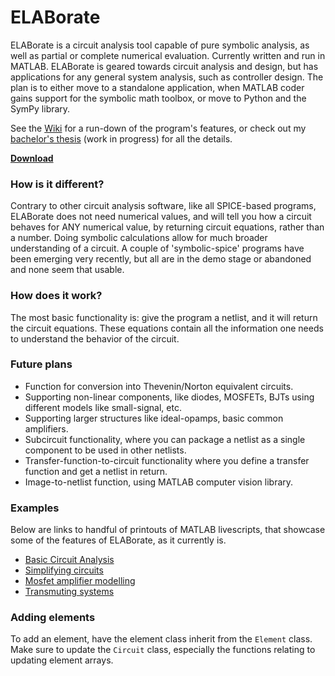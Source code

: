 # **ELABorate**
ELABorate is a circuit analysis tool capable of pure symbolic analysis, as well as partial or complete numerical evaluation. Currently written and run in MATLAB. ELABorate is geared towards circuit analysis and design, but has applications for any general system analysis, such as controller design. The plan is to either move to a standalone application, when MATLAB coder gains support for the symbolic math toolbox, or move to Python and the SymPy library.

See the [Wiki](https://github.com/NicklasVraa/ELABorate/wiki/) for a run-down of the program's features, or check out my [bachelor's thesis](https://github.com/NicklasVraa/ELABorate/blob/master/ELABorate.pdf) (work in progress) for all the details.

[**Download**](https://github.com/NicklasVraa/ELABorate/raw/master/builds/ELABorate.mltbx)

### **How is it different?**
Contrary to other circuit analysis software, like all SPICE-based programs, ELABorate does not need numerical values, and will tell you how a circuit behaves for ANY numerical value, by returning circuit equations, rather than a number. Doing symbolic calculations allow for much broader understanding of a circuit. A couple of 'symbolic-spice' programs have been emerging very recently, but all are in the demo stage or abandoned and none seem that usable.

### **How does it work?**
The most basic functionality is: give the program a netlist, and it will return the circuit equations. These equations contain all the information one needs to understand the behavior of the circuit.

### **Future plans**
- Function for conversion into Thevenin/Norton equivalent circuits.
- Supporting non-linear components, like diodes, MOSFETs, BJTs using different models like small-signal, etc.
- Supporting larger structures like ideal-opamps, basic common amplifiers.
- Subcircuit functionality, where you can package a netlist as a single component to be used in other netlists.
- Transfer-function-to-circuit functionality where you define a transfer function and get a netlist in return.
- Image-to-netlist function, using MATLAB computer vision library.

### **Examples**
Below are links to handful of printouts of MATLAB livescripts, that showcase some of the features of ELABorate, as it currently is.
- [Basic Circuit Analysis](https://github.com/NicklasVraa/ELABorate/blob/master/examples/pdfs/s0_circuit_analysis_intro.pdf)
- [Simplifying circuits](https://github.com/NicklasVraa/ELABorate/blob/master/examples/pdfs/s5_circuit_simplification.pdf)
- [Mosfet amplifier modelling](https://github.com/NicklasVraa/ELABorate/blob/master/examples/pdfs/s6_mosfet_amps.pdf)
- [Transmuting systems](https://github.com/NicklasVraa/ELABorate/blob/master/examples/pdfs/transmuting_systems.pdf)

### **Adding elements**
To add an element, have the element class inherit from the `Element` class.
Make sure to update the `Circuit` class, especially the functions relating to updating element arrays.